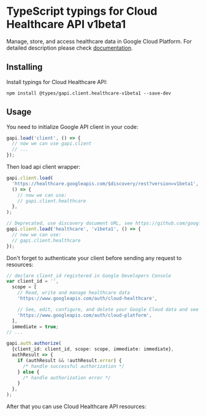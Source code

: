 # TypeScript typings for Cloud Healthcare API v1beta1

Manage, store, and access healthcare data in Google Cloud Platform.
For detailed description please check [documentation](https://cloud.google.com/healthcare).

## Installing

Install typings for Cloud Healthcare API:

```
npm install @types/gapi.client.healthcare-v1beta1 --save-dev
```

## Usage

You need to initialize Google API client in your code:

```typescript
gapi.load('client', () => {
  // now we can use gapi.client
  // ...
});
```

Then load api client wrapper:

```typescript
gapi.client.load(
  'https://healthcare.googleapis.com/$discovery/rest?version=v1beta1',
  () => {
    // now we can use:
    // gapi.client.healthcare
  },
);
```

```typescript
// Deprecated, use discovery document URL, see https://github.com/google/google-api-javascript-client/blob/master/docs/reference.md#----gapiclientloadname----version----callback--
gapi.client.load('healthcare', 'v1beta1', () => {
  // now we can use:
  // gapi.client.healthcare
});
```

Don't forget to authenticate your client before sending any request to resources:

```typescript
// declare client_id registered in Google Developers Console
var client_id = '',
  scope = [
    // Read, write and manage healthcare data
    'https://www.googleapis.com/auth/cloud-healthcare',

    // See, edit, configure, and delete your Google Cloud data and see the email address for your Google Account.
    'https://www.googleapis.com/auth/cloud-platform',
  ],
  immediate = true;
// ...

gapi.auth.authorize(
  {client_id: client_id, scope: scope, immediate: immediate},
  authResult => {
    if (authResult && !authResult.error) {
      /* handle successful authorization */
    } else {
      /* handle authorization error */
    }
  },
);
```

After that you can use Cloud Healthcare API resources: <!-- TODO: make this work for multiple namespaces -->

```typescript

```

